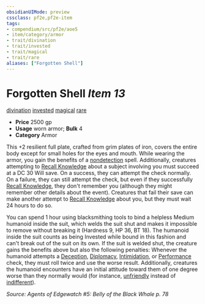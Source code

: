 ```yaml
---
obsidianUIMode: preview
cssclass: pf2e,pf2e-item
tags:
- compendium/src/pf2e/aoe5
- item/category/armor
- trait/divination
- trait/invested
- trait/magical
- trait/rare
aliases: ["Forgotten Shell"]
---
```

# Forgotten Shell *Item 13*  
[divination](rules/traits/divination.md)  [invested](rules/traits/invested.md)  [magical](rules/traits/magical.md)  [rare](rules/traits/rare.md)  

- **Price** 2500 gp
- **Usage** worn armor; **Bulk** 4
- **Category** Armor

This +2 resilient full plate, crafted from grim plates of iron, covers the entire body except for small holes for the eyes and mouth. While wearing the armor, you gain the benefits of a [nondetection](compendium/spells/nondetection.md) spell. Additionally, creatures attempting to [Recall Knowledge](rules/actions/recall-knowledge.md) about a subject involving you must succeed at a DC 30 Will save. On a success, they can attempt the check normally. On a failure, they can still attempt the check, but even if they successfully [Recall Knowledge](rules/actions/recall-knowledge.md), they don't remember you (although they might remember other details about the event). Creatures that fail their save can make another attempt to [Recall Knowledge](rules/actions/recall-knowledge.md) about you, but they must wait 24 hours to do so.

You can spend 1 hour using blacksmithing tools to bind a helpless Medium humanoid inside the suit, which welds the suit shut and makes it impossible to remove without breaking it (Hardness 9, HP 36, BT 18). The humanoid inside the suit counts as being Invested while bound in this fashion and can't break out of the suit on its own. If the suit is welded shut, the creature gains the benefits above but also the following penalties: Whenever the humanoid attempts a [Deception](compendium/skills.md#Deception), [Diplomacy](compendium/skills.md#Diplomacy), [Intimidation](compendium/skills.md#Intimidation), or [Performance](compendium/skills.md#Performance) check, they must roll twice and use the worse result. Additionally, creatures the humanoid encounters have an initial attitude toward them of one degree worse than they normally would (for instance, [unfriendly](rules/conditions.md#Unfriendly) instead of [indifferent](rules/conditions.md#Indifferent)).

*Source: Agents of Edgewatch #5: Belly of the Black Whale p. 78*